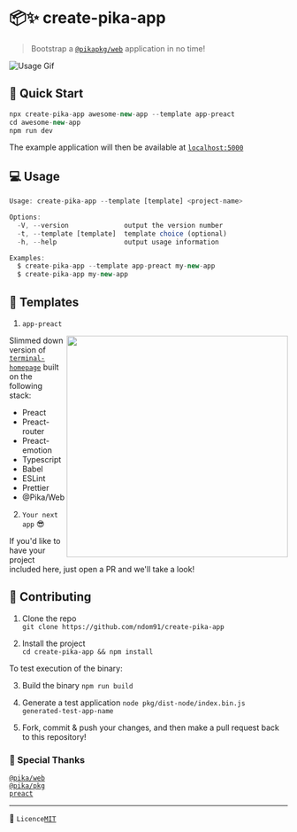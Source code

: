 # 📦✨ create-pika-app

> Bootstrap a [`@pikapkg/web`](https://github.com/pikapkg/web) application in no time!

![Usage Gif](cpa.gif)

## 🛫 Quick Start

```js
npx create-pika-app awesome-new-app --template app-preact
cd awesome-new-app
npm run dev
```

The example application will then be available at [`localhost:5000`](http://127.0.0.1:5000)

## 💻 Usage

```js
Usage: create-pika-app --template [template] <project-name>

Options:
  -V, --version              output the version number
  -t, --template [template]  template choice (optional)
  -h, --help                 output usage information

Examples:
  $ create-pika-app --template app-preact my-new-app
  $ create-pika-app my-new-app
```

## 🌲 Templates

1. `app-preact`

<img width="400px" src="https://github.com/ndom91/terminal-homepage/raw/develop/terminal.gif" align="right"></img>

Slimmed down version of [`terminal-homepage`](https://github.com/ndom91/terminal-homepage) built on the following stack:

- Preact
- Preact-router
- Preact-emotion
- Typescript
- Babel
- ESLint
- Prettier
- @Pika/Web

2. `Your next app` 😎

If you'd like to have your project included here, just open a PR and we'll take a look!

## 🚧 Contributing

1. Clone the repo  
   `git clone https://github.com/ndom91/create-pika-app`

2. Install the project  
   `cd create-pika-app && npm install`

To test execution of the binary:

3. Build the binary
   `npm run build`

4. Generate a test application
   `node pkg/dist-node/index.bin.js generated-test-app-name`

5. Fork, commit & push your changes, and then make a pull request back to this repository!

### 🙏 Special Thanks

[`@pika/web`](https://pika.dev)  
[`@pika/pkg`](https://pika.dev)  
[`preact`](https://preactjs.com)

---

📝 `Licence`[`MIT`](https://opensource.org/licenses/MIT)
